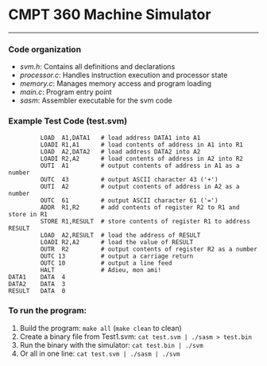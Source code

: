 # CMPT 360 Machine Simulator

---

### Code organization

- *svm.h*: Contains all definitions and declarations
- *processor.c*: Handles instruction execution and processor state
- *memory.c*: Manages memory access and program loading
- *main.c*: Program entry point
- *sasm*: Assembler executable for the svm code

### Example Test Code (test.svm)

```
         LOAD  A1,DATA1   # load address DATA1 into A1
         LOADI R1,A1      # load contents of address in A1 into R1
         LOAD  A2,DATA2   # load address DATA2 into A2
         LOADI R2,A2      # load contents of address in A2 into R2
         OUTI  A1         # output contents of address in A1 as a number
         OUTC  43         # output ASCII character 43 ('+')
         OUTI  A2         # output contents of address in A2 as a number
         OUTC  61         # output ASCII character 61 ('=')
         ADDR  R1,R2      # add contents of register R2 to R1 and store in R1
         STORE R1,RESULT  # store contents of register R1 to address RESULT
         LOAD  A2,RESULT  # load the address of RESULT
         LOADI R2,A2      # load the value of RESULT
         OUTR  R2         # output contents of register R2 as a number
         OUTC 13          # output a carriage return
         OUTC 10          # output a line feed
         HALT             # Adieu, mon ami!
DATA1    DATA  4
DATA2    DATA  3
RESULT   DATA  0
```


### To run the program:

1. Build the program: `make all` (`make clean` to clean)
2. Create a binary file from Test1.svm: `cat test.svm | ./sasm > test.bin`
3. Run the binary with the simulator: `cat test.bin | ./svm`
4. Or all in one line: `cat test.svm | ./sasm | ./svm`


